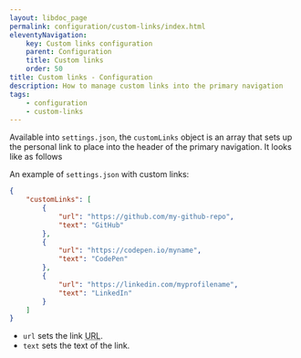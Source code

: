 ```yaml
---
layout: libdoc_page
permalink: configuration/custom-links/index.html
eleventyNavigation:
    key: Custom links configuration
    parent: Configuration
    title: Custom links
    order: 50
title: Custom links - Configuration
description: How to manage custom links into the primary navigation
tags:
    - configuration
    - custom-links
---
```


Available into `settings.json`, the `customLinks` object is an array that sets up the personal link to place into the header of the primary navigation. It looks like as follows

An example of `settings.json` with custom links:

```json
{
    "customLinks": [
        {
            "url": "https://github.com/my-github-repo",
            "text": "GitHub"
        },
        {
            "url": "https://codepen.io/myname",
            "text": "CodePen"
        },
        {
            "url": "https://linkedin.com/myprofilename",
            "text": "LinkedIn"
        }
    ]
}
```

* `url` sets the link <abbr title="Uniform Resource Locator">URL</abbr>.
* `text` sets the text of the link.